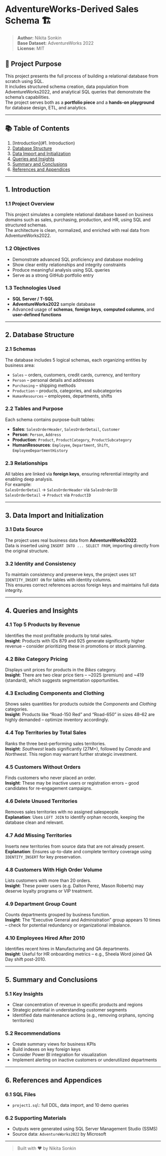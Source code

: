 # AdventureWorks-Derived Sales Schema 🏗️

> **Author:** Nikita Sonkin  
> **Base Dataset:** AdventureWorks 2022  
> **License:** MIT

## 📌 Project Purpose

This project presents the full process of building a relational database from scratch using SQL.  
It includes structured schema creation, data population from AdventureWorks2022, and analytical SQL queries that demonstrate the schema’s capabilities.  
The project serves both as a **portfolio piece** and a **hands-on playground** for database design, ETL, and analytics.

---

## 📚 Table of Contents

1. [Introduction](#1. Introduction)  
2. [Database Structure](#2-database-structure)  
3. [Data Import and Initialization](#3-data-import-and-initialization)  
4. [Queries and Insights](#4-queries-and-insights)  
5. [Summary and Conclusions](#5-summary-and-conclusions)  
6. [References and Appendices](#6-references-and-appendices)  

---

## 1. Introduction

### 1.1 Project Overview
This project simulates a complete relational database based on business domains such as sales, purchasing, production, and HR, using SQL and structured schemas.  
The architecture is clean, normalized, and enriched with real data from AdventureWorks2022.

### 1.2 Objectives
- Demonstrate advanced SQL proficiency and database modeling  
- Show clear entity relationships and integrity constraints  
- Produce meaningful analysis using SQL queries  
- Serve as a strong GitHub portfolio entry

### 1.3 Technologies Used
- **SQL Server / T-SQL**
- **AdventureWorks2022** sample database  
- Advanced usage of **schemas**, **foreign keys**, **computed columns**, and **user-defined functions**

---

## 2. Database Structure

### 2.1 Schemas
The database includes 5 logical schemas, each organizing entities by business area:
- `Sales` – orders, customers, credit cards, currency, and territory
- `Person` – personal details and addresses
- `Purchasing` – shipping methods
- `Production` – products, categories, and subcategories
- `HumanResources` – employees, departments, shifts

### 2.2 Tables and Purpose
Each schema contains purpose-built tables:
- **Sales**: `SalesOrderHeader`, `SalesOrderDetail`, `Customer`
- **Person**: `Person`, `Address`
- **Production**: `Product`, `ProductCategory`, `ProductSubcategory`
- **HumanResources**: `Employee`, `Department`, `Shift`, `EmployeeDepartmentHistory`

### 2.3 Relationships
All tables are linked via **foreign keys**, ensuring referential integrity and enabling deep analysis.  
For example:  
`SalesOrderDetail` → `SalesOrderHeader` via `SalesOrderID`  
`SalesOrderDetail` → `Product` via `ProductID`

---

## 3. Data Import and Initialization

### 3.1 Data Source
The project uses real business data from **AdventureWorks2022**.  
Data is inserted using `INSERT INTO ... SELECT FROM`, importing directly from the original structure.

### 3.2 Identity and Consistency
To maintain consistency and preserve keys, the project uses `SET IDENTITY_INSERT ON` for tables with identity columns.  
This ensures correct references across foreign keys and maintains full data integrity.

---

## 4. Queries and Insights

### 4.1 Top 5 Products by Revenue
Identifies the most profitable products by total sales.  
**Insight**: Products with IDs 879 and 925 generate significantly higher revenue – consider prioritizing these in promotions or stock planning.

### 4.2 Bike Category Pricing
Displays unit prices for products in the *Bikes* category.  
**Insight**: There are two clear price tiers – ~2025 (premium) and ~419 (standard), which suggests segmentation opportunities.

### 4.3 Excluding Components and Clothing
Shows sales quantities for products outside the *Components* and *Clothing* categories.  
**Insight**: Products like “Road-150 Red” and “Road-650” in sizes 48–62 are highly demanded – optimize inventory accordingly.

### 4.4 Top Territories by Total Sales
Ranks the three best-performing sales territories.  
**Insight**: *Southwest* leads significantly (27M+), followed by *Canada* and *Northwest*. This region may warrant further strategic investment.

### 4.5 Customers Without Orders
Finds customers who never placed an order.  
**Insight**: These may be inactive users or registration errors – good candidates for re-engagement campaigns.

### 4.6 Delete Unused Territories
Removes sales territories with no assigned salespeople.  
**Explanation**: Uses `LEFT JOIN` to identify orphan records, keeping the database clean and relevant.

### 4.7 Add Missing Territories
Inserts new territories from source data that are not already present.  
**Explanation**: Ensures up-to-date and complete territory coverage using `IDENTITY_INSERT` for key preservation.

### 4.8 Customers With High Order Volume
Lists customers with more than 20 orders.  
**Insight**: These power users (e.g. Dalton Perez, Mason Roberts) may deserve loyalty programs or VIP treatment.

### 4.9 Department Group Count
Counts departments grouped by business function.  
**Insight**: The “Executive General and Administration” group appears 10 times – check for potential redundancy or organizational imbalance.

### 4.10 Employees Hired After 2010
Identifies recent hires in Manufacturing and QA departments.  
**Insight**: Useful for HR onboarding metrics – e.g., Sheela Word joined QA Day shift post-2010.

---

## 5. Summary and Conclusions

### 5.1 Key Insights
- Clear concentration of revenue in specific products and regions  
- Strategic potential in understanding customer segments  
- Identified data maintenance actions (e.g., removing orphans, syncing territories)

### 5.2 Recommendations
- Create summary views for business KPIs  
- Build indexes on key foreign keys  
- Consider Power BI integration for visualization  
- Implement alerting on inactive customers or underutilized departments

---

## 6. References and Appendices

### 6.1 SQL Files
- `project1.sql`: full DDL, data import, and 10 demo queries

### 6.2 Supporting Materials
- Outputs were generated using SQL Server Management Studio (SSMS)  
- Source data: `AdventureWorks2022` by Microsoft

---

> Built with ❤️ by Nikita Sonkin
